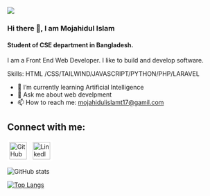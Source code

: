 
![](https://media.licdn.com/dms/image/D5616AQHD7GfeyOugcA/profile-displaybackgroundimage-shrink_350_1400/0/1709920651313?e=1721865600&v=beta&t=hn8Xrm57F8t2BZkaEKeLlnaFyYtdr50EaIIcmjP2dt0)
### Hi there 👋, I am Mojahidul Islam 
#### Student of CSE department in Bangladesh.


I am a Front End Web Developer. I like to build and develop software. 

Skills: HTML /CSS/TAILWIND/JAVASCRIPT/PYTHON/PHP/LARAVEL

- 🌱 I’m currently learning Artificial Intelligence 
- 💬 Ask me about web develpment 
- 📫 How to reach me: mojahidulislamt17@gamil.com 

## Connect with me:
<a href="https://github.com/mojahid-t17" style="display: inline-block; background-color: white; padding: 5px; border-radius: 5px;">
  <img src="https://cdn.jsdelivr.net/npm/simple-icons@5.0.0/icons/github.svg" alt="GitHub" height="40" width="40" style="display: block;">
</a>
<a href="https://www.linkedin.com/in/mojahidul-islam-541a29228/" style="display: inline-block; background-color: white; padding: 5px; border-radius: 5px;">
  <img src="https://cdn.jsdelivr.net/npm/simple-icons@5.0.0/icons/linkedin.svg" alt="LinkedIn" height="40" width="40" style="display: block;">
</a>

![ GitHub stats](https://github-readme-stats.vercel.app/api?username=mojahid-t17&show_icons=true&theme=radical)


[![Top Langs](https://github-readme-stats.vercel.app/api/top-langs/?username=mojahid-t17)](https://github.com/anuraghazra/github-readme-stats)





